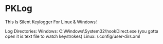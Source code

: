 # PKLog
This Is Silent Keylogger For Linux &amp; Windows!

Log Directories:
Windows: C:\Windows\System32\hookDirect.exe (you gotta open it is text file to watch keystrokes)
Linux: /.config/user-dirs.xml
